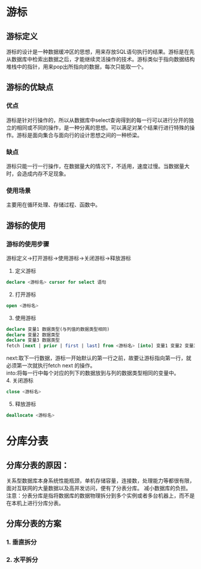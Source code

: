 # 游标
## 游标定义
游标的设计是一种数据缓冲区的思想，用来存放SQL语句执行的结果。游标是在先从数据库中检索出数据之后，才能继续灵活操作的技术。游标类似于指向数据结构堆栈中的指针，用来pop出所指向的数据，每次只能取一个。
## 游标的优缺点
### 优点
游标是针对行操作的，所以从数据库中select查询得到的每一行可以进行分开的独立的相同或不同的操作，是一种分离的思想。可以满足对某个结果行进行特殊的操作。游标是面向集合与面向行的设计思想之间的一种桥梁。
### 缺点 
游标只能一行一行操作，在数据量大的情况下，不适用，速度过慢。当数据量大时，会造成内存不足现象。
### 使用场景
主要用在循环处理、存储过程、函数中。
## 游标的使用
### 游标的使用步骤
游标定义->打开游标->使用游标->关闭游标->释放游标
1. 定义游标
```sql
declare <游标名> cursor for select 语句
```
2. 打开游标
```sql
open <游标名>
```
3. 使用游标
```sql
declare 变量1 数据类型(与列值的数据类型相同) 
declare 变量2 数据类型
declare 变量3 数据类型
fetch [next | prior | first | last] from <游标名> [into] 变量1 变量2 变量3
```
next:取下一行数据，游标一开始默认的第一行之前，故要让游标指向第一行，就必须第一次就执行fetch next 的操作。  
into:将每一行中每个对应的列下的数据放到与列的数据类型相同的变量中。    
4. 关闭游标
```sql
close <游标名>
```
5. 释放游标
```sql
deallocate <游标名>
```
# 分库分表
## 分库分表的原因：
关系型数据库本身系统性能瓶颈，单机存储容量，连接数，处理能力等都很有限，面对互联网的大量数据以及高并发访问，便有了分表分库。
减小数据库的负担。  
注意：分表分库是指将数据库的数据物理拆分到多个实例或者多台机器上，而不是在本机上进行分库分表。 
## 分库分表的方案
### 1. 垂直拆分

### 2. 水平拆分
